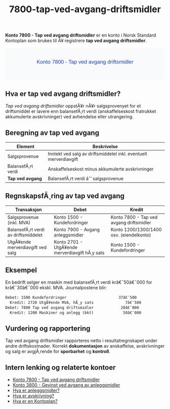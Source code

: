 ﻿---
title: "7800-tap-ved-avgang-driftsmidler"
meta_title: "7800-tap-ved-avgang-driftsmidler"
meta_description: '**Konto 7800 - Tap ved avgang driftsmidler** er en konto i Norsk Standard Kontoplan som brukes til Ã¥ registrere **tap ved avgang driftsmidler**.'
slug: 7800-tap-ved-avgang-driftsmidler
type: blog
layout: pages/single
---

**Konto 7800 - Tap ved avgang driftsmidler** er en konto i Norsk Standard Kontoplan som brukes til Ã¥ registrere **tap ved avgang driftsmidler**.

![Illustrasjon av konto 7800 Tap ved avgang driftsmidler](7800-tap-ved-avgang-driftsmidler-image.svg)

## Hva er tap ved avgang driftsmidler?

*Tap ved avgang driftsmidler* oppstÃ¥r nÃ¥r salgsprovenyet for et driftsmiddel er lavere enn balansefÃ¸rt verdi (anskaffelseskost fratrukket akkumulerte avskrivninger) ved avhendelse eller utrangering.

## Beregning av tap ved avgang

| Element                    | Beskrivelse                                                        |
|----------------------------|--------------------------------------------------------------------|
| Salgsprovenue              | Inntekt ved salg av driftsmiddelet inkl. eventuelt merverdiavgift   |
| BalansefÃ¸rt verdi          | Anskaffelseskost minus akkumulerte avskrivninger                   |
| **Tap ved avgang**         | BalansefÃ¸rt verdi âˆ’ salgsprovenue                                  |

## RegnskapsfÃ¸ring av tap ved avgang

| Transaksjon                                          | Debet                                    | Kredit                                               |
|------------------------------------------------------|------------------------------------------|------------------------------------------------------|
| Salgsprovenue (inkl. MVA)                            | Konto 1500 - Kundefordringer             | Konto 7800 - Tap ved avgang driftsmidler             |
| BalansefÃ¸rt verdi av driftsmiddelet                  | Konto 7900 - Avgang anleggsmidler        | Konto 1200/1300/1400 osv. (eiendelkonto)              |
| UtgÃ¥ende merverdiavgift ved salg                     | Konto 2701 - UtgÃ¥ende merverdiavgift hÃ¸y sats | Konto 1500 - Kundefordringer                   |

## Eksempel

En bedrift selger en maskin med balansefÃ¸rt verdi krâ€¯50â€¯000 for krâ€¯30â€¯000 ekskl. MVA. Journalpostene blir:

```plaintext
Debet: 1500 Kundefordringer                       37â€¯500
  Kredit: 2720 UtgÃ¥ende MVA, hÃ¸y sats              7â€¯500
Debet: 7800 Tap ved avgang driftsmidler            20â€¯000
  Kredit: 1200 Maskiner og anlegg (bkt)             50â€¯000
```

## Vurdering og rapportering

Tap ved avgang driftsmidler rapporteres netto i resultatregnskapet under andre driftskostnader. Korrekt **dokumentasjon** av anskaffelse, avskrivninger og salg er avgjÃ¸rende for **sporbarhet** og **kontroll**.

## Intern lenking og relaterte kontoer

* [Konto 7800 - Tap ved avgang driftsmidler](/blogs/kontoplan/7800-tap-ved-avgang-driftsmidler "Konto 7800 - Tap ved avgang driftsmidler")
* [Konto 3800 - Gevinst ved avgang av anleggsmidler](/blogs/kontoplan/3800-gevinst-ved-avgang-av-anleggsmidler "Konto 3800 - Gevinst ved avgang av anleggsmidler")
* [Hva er anleggsmidler?](/blogs/regnskap/hva-er-anleggsmidler "Hva er Anleggsmidler? Komplett Guide til Anleggsmidler i Regnskap")
* [Hva er avskrivning?](/blogs/regnskap/hva-er-avskrivning "Hva er avskrivning? Guide til avskrivninger")
* [Hva er en Kontoplan?](/blogs/regnskap/hva-er-kontoplan "Hva er en Kontoplan? Komplett Guide til Kontoplaner i Norsk Regnskap")
